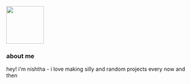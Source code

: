 <img src="https://github.com/user-attachments/assets/3ab2680b-7492-49a5-89ff-05d0cb26fd57" height="100" />


### about me

hey! i'm nishtha - i love making silly and random projects every now and then
